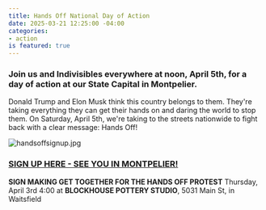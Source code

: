 ```yaml
---
title: Hands Off National Day of Action
date: 2025-03-21 12:25:00 -04:00
categories:
- action
is featured: true
---
```


### Join us and Indivisibles everywhere at noon, April 5th, for a  day of action at our State Capital in Montpelier.

Donald Trump and Elon Musk think this country belongs to them. They're taking everything they can get their hands on and daring the world to stop them. On Saturday, April 5th, we're taking to the streets nationwide to fight back with a clear message: Hands Off!

![handsoffsignup.jpg](/uploads/handsoffsignup.jpg)

### [SIGN UP HERE - SEE YOU IN MONTPELIER!](https://www.mobilize.us/handsoff/event/765733/?referring_vol=2216532&rname=Jeb&share_context=event-detail-page-modal-chained-invite&share_medium=copy_link&fbclid=IwY2xjawJNQLhleHRuA2FlbQIxMQABHYCFE-QRrY_qg5DeZU5dklm_d2eBW89qt0FcWRzlfnyyfLOnJYtYBMrONQ_aem_clwfHAVL2vmY6K6PD1SGQw)

**SIGN MAKING GET TOGETHER FOR THE HANDS OFF PROTEST**
Thursday, April 3rd 4:00 at **BLOCKHOUSE POTTERY STUDIO**, 5031 Main St, in Waitsfield